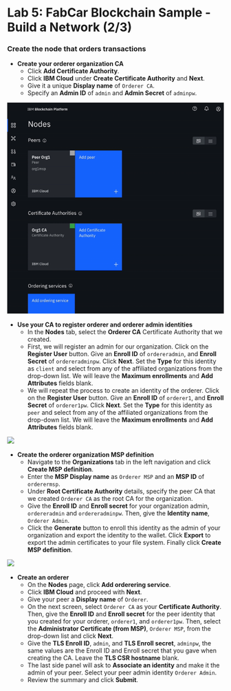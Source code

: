 # Lab 5: FabCar Blockchain Sample - Build a Network \(2/3\)

### Create the node that orders transactions

* **Create your orderer organization CA**
  * Click **Add Certificate Authority**.
  * Click **IBM Cloud** under **Create Certificate Authority** and **Next**.
  * Give it a unique **Display name** of `Orderer CA`.
  * Specify an **Admin ID** of `admin` and **Admin Secret** of `adminpw`.

![](../.gitbook/assets/sc10.gif)

* **Use your CA to register orderer and orderer admin identities**
  * In the **Nodes** tab, select the **Orderer CA** Certificate Authority that we created.
  * First, we will register an admin for our organization. Click on the **Register User** button. Give an **Enroll ID** of `ordereradmin`, and **Enroll Secret** of `ordereradminpw`. Click **Next**. Set the **Type** for this identity as `client` and select from any of the affiliated organizations from the drop-down list. We will leave the **Maximum enrollments** and **Add Attributes** fields blank.
  * We will repeat the process to create an identity of the orderer. Click on the **Register User** button. Give an **Enroll ID** of `orderer1`, and **Enroll Secret** of `orderer1pw`. Click **Next**. Set the **Type** for this identity as `peer` and select from any of the affiliated organizations from the drop-down list. We will leave the **Maximum enrollments** and **Add Attributes** fields blank.

![](../.gitbook/assets/sc11.gif)

* **Create the orderer organization MSP definition**
  * Navigate to the **Organizations** tab in the left navigation and click **Create MSP definition**.
  * Enter the **MSP Display name** as `Orderer MSP` and an **MSP ID** of `orderermsp`.
  * Under **Root Certificate Authority** details, specify the peer CA that we created `Orderer CA` as the root CA for the organization.
  * Give the **Enroll ID** and **Enroll secret** for your organization admin, `ordereradmin` and `ordereradminpw`. Then, give the **Identity name**, `Orderer Admin`.
  * Click the **Generate** button to enroll this identity as the admin of your organization and export the identity to the wallet. Click **Export** to export the admin certificates to your file system. Finally click **Create MSP definition**.

![](../.gitbook/assets/sc12.gif)

* **Create an orderer**
  * On the **Nodes** page, click **Add orderering service**.
  * Click **IBM Cloud** and proceed with **Next**.
  * Give your peer a **Display name** of `Orderer`.
  * On the next screen, select `Orderer CA` as your **Certificate Authority**. Then, give the **Enroll ID** and **Enroll secret** for the peer identity that you created for your orderer, `orderer1`, and `orderer1pw`. Then, select the **Administrator Certificate \(from MSP\)**, `Orderer MSP`, from the drop-down list and click **Next**.
  * Give the **TLS Enroll ID**, `admin`, and **TLS Enroll secret**, `adminpw`, the same values are the Enroll ID and Enroll secret that you gave when creating the CA. Leave the **TLS CSR hostname** blank.
  * The last side panel will ask to **Associate an identity** and make it the admin of your peer. Select your peer admin identity `Orderer Admin`.
  * Review the summary and click **Submit**.

